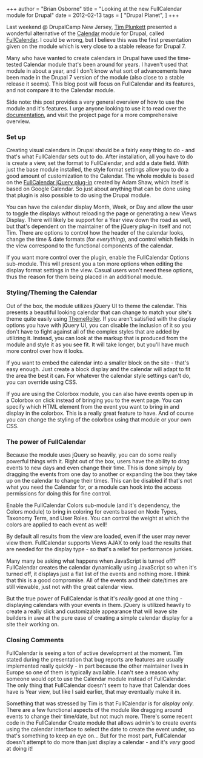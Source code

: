 +++
author = "Brian Osborne"
title = "Looking at the new FullCalendar module for Drupal"
date = 2012-02-13
tags = [
  "Drupal Planet",
]
+++

Last weekend @ DrupalCamp New Jersey, [Tim Plunkett](http://drupal.org/user/241634) presented a wonderful alternative of the [Calendar](http://drupal.org/project/calendar) module for Drupal, called [FullCalendar](http://drupal.org/project/fullcalendar). I could be wrong, but I believe this was the first presentation given on the module which is very close to a stable release for Drupal 7.

Many who have wanted to create calendars in Drupal have used the time-tested Calendar module that's been around for years. I haven't used that module in about a year, and I don't know what sort of advancements have been made in the Drupal 7 version of the module (also close to a stable release it seems). This blog post will focus on FullCalendar and its features, and not compare it to the Calendar module.

Side note: this post provides a very general overview of how to use the module and it's features. I urge anyone looking to use it to read over the [documentation](http://drupal.org/node/1045174), and visit the project page for a more comprehensive overview.

### Set up

Creating visual calendars in Drupal should be a fairly easy thing to do - and that's what FullCalendar sets out to do. After installation, all you have to do is create a view, set the format to FullCalendar, and add a date field. With just the base module installed, the style format settings allow you to do a good amount of customization to the Calendar. The whole module is based on the [FullCalendar jQuery plug-in](http://arshaw.com/fullcalendar/) created by Adam Shaw, which itself is based on Google Calendar. So just about anything that can be done using that plugin is also possible to do using the Drupal module.

You can have the calendar display Month, Week, or Day and allow the user to toggle the displays without reloading the page or generating a new Views Display. There will likely be support for a Year view down the road as well, but that's dependent on the maintainer of the jQuery plug-in itself and not Tim. There are options to control how the header of the calendar looks, change the time & date formats (for _everything_), and control which fields in the view correspond to the functional components of the calendar.

If you want more control over the plugin, enable the FullCalendar Options sub-module. This will present you a ton more options when editing the display format settings in the view. Casual users won't need these options, thus the reason for them being placed in an additional module.

### Styling/Theming the Calendar

Out of the box, the module utilizes jQuery UI to theme the calendar. This presents a beautiful looking calendar that can change to match your site's theme quite easily using [ThemeRoller](http://jqueryui.com/themeroller/). If you aren't satisfied with the display options you have with jQuery UI, you can disable the inclusion of it so you don't have to fight against all of the complex styles that are added by utilizing it. Instead, you can look at the markup that is produced from the module and style it as you see fit. It will take longer, but you'll have much more control over how it looks.

If you want to embed the calendar into a smaller block on the site - that's easy enough. Just create a block display and the calendar will adapt to fit the area the best it can. For whatever the calendar style settings can't do, you can override using CSS.

If you are using the Colorbox module, you can also have events open up in a Colorbox on click instead of bringing you to the event page. You can specify which HTML element from the event you want to bring in and display in the colorbox. This is a really great feature to have. And of course you can change the styling of the colorbox using that module or your own CSS.

### The power of FullCalendar

Because the module uses jQuery so heavily, you can do some really powerful things with it. Right out of the box, users have the ability to drag events to new days and even change their time. This is done simply by dragging the events from one day to another or expanding the box they take up on the calendar to change their times. This can be disabled if that's not what you need the Calendar for, or a module can hook into the access permissions for doing this for fine control.

Enable the FullCalendar Colors sub-module (and it's dependency, the Colors module) to bring in coloring for events based on Node Types, Taxonomy Term, and User Roles. You can control the weight at which the colors are applied to each event as well!

By default all results from the view are loaded, even if the user may never view them. FullCalendar supports Views AJAX to only load the results that are needed for the display type - so that's a relief for performance junkies.

Many many be asking what happens when JavaScript is turned off? FullCalendar creates the calendar dynamically using JavaScript so when it's turned off, it displays just a flat list of the events and nothing more. I think that this is a good compromise. All of the events and their date/times are still viewable, just not with the great calendar view.

But the true power of FullCalendar is that it's _really_ good at one thing - displaying calendars with your events in them. jQuery is utilized heavily to create a really slick and customizable appearance that will leave site builders in awe at the pure ease of creating a simple calendar display for a site their working on.

### Closing Comments

FullCalendar is seeing a ton of active development at the moment. Tim stated during the presentation that bug reports are features are usually implemented really quickly - in part because the other maintainer lives in Europe so one of them is typically available. I can't see a reason why someone would opt to use the Calendar module instead of FullCalendar. The only thing that FullCalendar doesn't seem to have that Calendar does have is Year view, but like I said earlier, that may eventually make it in.

Something that was stressed by Tim is that FullCalendar is for _display only_. There are a few functional aspects of the module like dragging around events to change their time/date, but not much more. There's some recent code in the FullCalendar Create module that allows admin's to create events using the calendar interface to select the date to create the event under, so that's something to keep an eye on... But for the most part, FullCalendar doesn't attempt to do more than just display a calendar - and it's _very_ good at doing it!